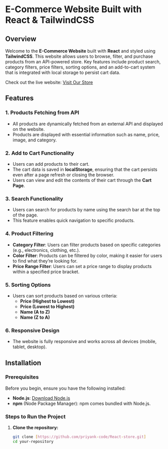 # E-Commerce Website Built with React & TailwindCSS

## Overview

Welcome to the **E-Commerce Website** built with **React** and styled using **TailwindCSS**. This website allows users to browse, filter, and purchase products from an API-powered store. Key features include product search, category filters, price filters, sorting options, and an add-to-cart system that is integrated with local storage to persist cart data.

Check out the live website: [Visit Our Store](https://www.pri-shopify.netlify.app)

## Features

### 1. **Products Fetching from API**
   - All products are dynamically fetched from an external API and displayed on the website.
   - Products are displayed with essential information such as name, price, image, and category.

### 2. **Add to Cart Functionality**
   - Users can add products to their cart.
   - The cart data is saved in **localStorage**, ensuring that the cart persists even after a page refresh or closing the browser.
   - Users can view and edit the contents of their cart through the **Cart Page**.

### 3. **Search Functionality**
   - Users can search for products by name using the search bar at the top of the page.
   - This feature enables quick navigation to specific products.

### 4. **Product Filtering**
   - **Category Filter**: Users can filter products based on specific categories (e.g., electronics, clothing, etc.).
   - **Color Filter**: Products can be filtered by color, making it easier for users to find what they’re looking for.
   - **Price Range Filter**: Users can set a price range to display products within a specified price bracket.

### 5. **Sorting Options**
   - Users can sort products based on various criteria:
     - **Price (Highest to Lowest)**
     - **Price (Lowest to Highest)**
     - **Name (A to Z)**
     - **Name (Z to A)**

### 6. **Responsive Design**
   - The website is fully responsive and works across all devices (mobile, tablet, desktop).

## Installation

### Prerequisites

Before you begin, ensure you have the following installed:

- **Node.js**: [Download Node.js](https://nodejs.org/)
- **npm** (Node Package Manager): npm comes bundled with Node.js.

### Steps to Run the Project

1. **Clone the repository:**

   ```bash
   git clone [https://github.com/priyank-code/React-store.git]
   cd your-repository
